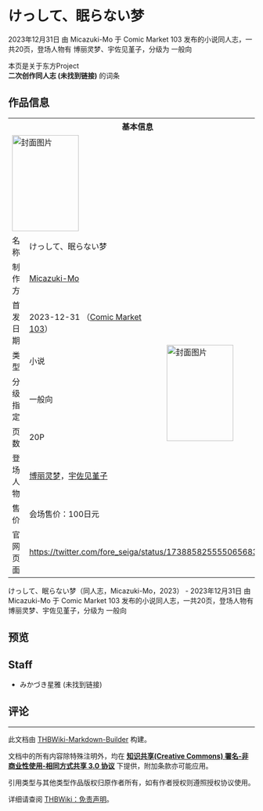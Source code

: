 # けっして、眠らない梦

<!-- source html: G:\repos\THBWiki-Markdown-Builder\THBWikiMarkdown\Temp\main\6\68\ns0%3A%E3%81%91%E3%81%A3%E3%81%97%E3%81%A6%E3%80%81%E7%9C%A0%E3%82%89%E3%81%AA%E3%81%84%E6%A2%A6.html -->

2023年12月31日 由 Micazuki-Mo 于 Comic Market 103 发布的小说同人志，一共20页，登场人物有 博丽灵梦、宇佐见堇子，分级为 一般向

本页是关于东方Project  
 **二次创作同人志 (未找到链接)** 的词条

## 作品信息

<table><tbody><tr><th colspan="3">基本信息</th></tr><tr><td class="cover-artwork-mobile" colspan="2"><a href="./文件-けっして、眠らない梦封面.png.md" class="image" title="封面图片"><img alt="封面图片" src="https://upload.thwiki.cc/thumb/b/b8/%E3%81%91%E3%81%A3%E3%81%97%E3%81%A6%E3%80%81%E7%9C%A0%E3%82%89%E3%81%AA%E3%81%84%E6%A2%A6%E5%B0%81%E9%9D%A2.png/136px-%E3%81%91%E3%81%A3%E3%81%97%E3%81%A6%E3%80%81%E7%9C%A0%E3%82%89%E3%81%AA%E3%81%84%E6%A2%A6%E5%B0%81%E9%9D%A2.png" decoding="async" loading="lazy" width="136" height="196" srcset="https://upload.thwiki.cc/thumb/b/b8/%E3%81%91%E3%81%A3%E3%81%97%E3%81%A6%E3%80%81%E7%9C%A0%E3%82%89%E3%81%AA%E3%81%84%E6%A2%A6%E5%B0%81%E9%9D%A2.png/205px-%E3%81%91%E3%81%A3%E3%81%97%E3%81%A6%E3%80%81%E7%9C%A0%E3%82%89%E3%81%AA%E3%81%84%E6%A2%A6%E5%B0%81%E9%9D%A2.png 1.5x, https://upload.thwiki.cc/thumb/b/b8/%E3%81%91%E3%81%A3%E3%81%97%E3%81%A6%E3%80%81%E7%9C%A0%E3%82%89%E3%81%AA%E3%81%84%E6%A2%A6%E5%B0%81%E9%9D%A2.png/273px-%E3%81%91%E3%81%A3%E3%81%97%E3%81%A6%E3%80%81%E7%9C%A0%E3%82%89%E3%81%AA%E3%81%84%E6%A2%A6%E5%B0%81%E9%9D%A2.png 2x" data-file-width="558" data-file-height="801"></a></td>
</tr><tr><td class="label">名称</td><td colspan="2"> けっして、眠らない梦 </td></tr><tr><td class="label">制作方</td><td><a href="./Micazuki-Mo.md" title="Micazuki-Mo">Micazuki-Mo</a></td><td class="cover-artwork" rowspan="7" style="min-width:196px;"><a href="./文件-けっして、眠らない梦封面.png.md" class="image" title="封面图片"><img alt="封面图片" src="https://upload.thwiki.cc/thumb/b/b8/%E3%81%91%E3%81%A3%E3%81%97%E3%81%A6%E3%80%81%E7%9C%A0%E3%82%89%E3%81%AA%E3%81%84%E6%A2%A6%E5%B0%81%E9%9D%A2.png/136px-%E3%81%91%E3%81%A3%E3%81%97%E3%81%A6%E3%80%81%E7%9C%A0%E3%82%89%E3%81%AA%E3%81%84%E6%A2%A6%E5%B0%81%E9%9D%A2.png" decoding="async" loading="lazy" width="136" height="196" srcset="https://upload.thwiki.cc/thumb/b/b8/%E3%81%91%E3%81%A3%E3%81%97%E3%81%A6%E3%80%81%E7%9C%A0%E3%82%89%E3%81%AA%E3%81%84%E6%A2%A6%E5%B0%81%E9%9D%A2.png/205px-%E3%81%91%E3%81%A3%E3%81%97%E3%81%A6%E3%80%81%E7%9C%A0%E3%82%89%E3%81%AA%E3%81%84%E6%A2%A6%E5%B0%81%E9%9D%A2.png 1.5x, https://upload.thwiki.cc/thumb/b/b8/%E3%81%91%E3%81%A3%E3%81%97%E3%81%A6%E3%80%81%E7%9C%A0%E3%82%89%E3%81%AA%E3%81%84%E6%A2%A6%E5%B0%81%E9%9D%A2.png/273px-%E3%81%91%E3%81%A3%E3%81%97%E3%81%A6%E3%80%81%E7%9C%A0%E3%82%89%E3%81%AA%E3%81%84%E6%A2%A6%E5%B0%81%E9%9D%A2.png 2x" data-file-width="558" data-file-height="801"></a></td>
</tr><tr><td class="label">首发日期</td><td>2023-12-31&#160;（<a href="/展会作品列表?e=Comic+Market%23103">Comic Market 103</a>）</td></tr><tr><td class="label">类型</td><td>小说</td></tr><tr><td class="label">分级指定</td><td>一般向</td></tr><tr><td class="label">页数</td><td>20P</td></tr><tr><td class="label">登场人物</td><td><a href="./博丽灵梦.md" title="博丽灵梦">博丽灵梦</a>，<a href="./宇佐见堇子.md" title="宇佐见堇子">宇佐见堇子</a></td></tr><tr><td class="label">售价</td><td>会场售价：100日元</td></tr>
<tr><td class="label">官网页面</td><td colspan="2"><a rel="nofollow" class="external free" href="https://twitter.com/fore_seiga/status/1738858255550656839">https://twitter.com/fore_seiga/status/1738858255550656839</a></td></tr></tbody></table>

けっして、眠らない梦（同人志，Micazuki-Mo，2023） - 2023年12月31日 由 Micazuki-Mo 于 Comic Market 103 发布的小说同人志，一共20页，登场人物有 博丽灵梦、宇佐见堇子，分级为 一般向

## 预览

## Staff
- みかづき星雅 (未找到链接)


## 评论




---

此文档由 [THBWiki-Markdown-Builder](https://github.com/Delsin-Yu/THBWiki-Markdown-Builder) 构建。

文档中的所有内容除特殊注明外，均在 [**知识共享(Creative Commons) 署名-非商业性使用-相同方式共享 3.0 协议**](https://creativecommons.org/licenses/by-sa/3.0/deed.zh-hans) 下提供，附加条款亦可能应用。

引用类型与其他类型作品版权归原作者所有，如有作者授权则遵照授权协议使用。

详细请查阅 [THBWiki：免责声明](https://thbwiki.cc/THBWiki:%E5%85%8D%E8%B4%A3%E5%A3%B0%E6%98%8E)。

